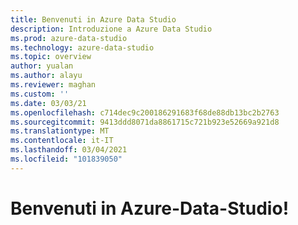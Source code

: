 ```yaml
---
title: Benvenuti in Azure Data Studio
description: Introduzione a Azure Data Studio
ms.prod: azure-data-studio
ms.technology: azure-data-studio
ms.topic: overview
author: yualan
ms.author: alayu
ms.reviewer: maghan
ms.custom: ''
ms.date: 03/03/21
ms.openlocfilehash: c714dec9c200186291683f68de88db13bc2b2763
ms.sourcegitcommit: 9413ddd8071da8861715c721b923e52669a921d8
ms.translationtype: MT
ms.contentlocale: it-IT
ms.lasthandoff: 03/04/2021
ms.locfileid: "101839050"
---
```

# <a name="welcome-to-azure-data-studio"></a>Benvenuti in Azure-Data-Studio!
